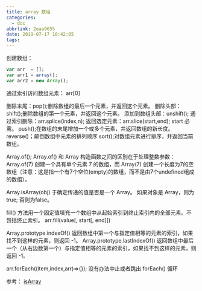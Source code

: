 ```yaml
---
title: array 数组
categories:
  - doc
abbrlink: 2eaa9655
date: 2019-07-17 10:42:05
tags:
---
```


创建数组：
```javaScript
var arr  = [];
var arr1 = array();
var arr2 = new Array();
```

通过索引访问数组元素： arr[0]

删除末尾：pop();删除数组的最后一个元素，并返回这个元素。
删除头部：shift();删除数组的第一个元素，并返回这个元素。
添加到数组头部：unshift();
通过索引删除：arr.splice(index,n); 
返回选定元素：arr.slice(start,end); start 必需。
push();在数组的末尾增加一个或多个元素，并返回数组的新长度。
reverse()；颠倒数组中元素的排列顺序
sort();对数组元素进行排序，并返回当前数组。

Array.of(); 
Array.of() 和 Array 构造函数之间的区别在于处理整数参数：Array.of(7) 创建一个具有单个元素 7 的数组，而 Array(7) 创建一个长度为7的空数组（注意：这是指一个有7个空位(empty)的数组，而不是由7个undefined组成的数组）。

Array.isArray(obj)  于确定传递的值是否是一个 Array。
如果对象是 Array，则为true; 否则为false。

fill() 方法用一个固定值填充一个数组中从起始索引到终止索引内的全部元素。不包括终止索引。
arr.fill(value[, start[, end]])

Array.prototype.indexOf()
返回数组中第一个与指定值相等的元素的索引，如果找不到这样的元素，则返回 -1。
Array.prototype.lastIndexOf()
返回数组中最后一个（从右边数第一个）与指定值相等的元素的索引，如果找不到这样的元素，则返回 -1。


arr.forEach((item,index,arr)=>{}); 没有办法中止或者跳出 forEach() 循环


参考：
[isArray](https://developer.mozilla.org/zh-CN/docs/Web/JavaScript/Reference/Global_Objects/Array)
